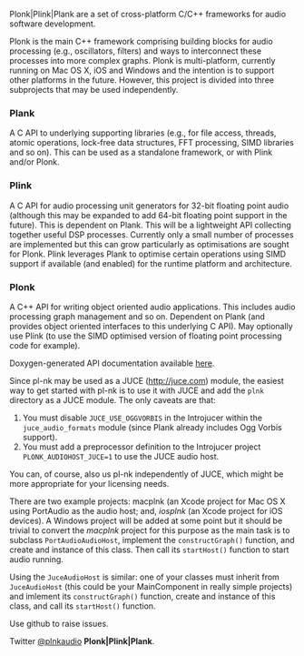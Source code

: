 Plonk|Plink|Plank are a set of cross-platform C/C++ frameworks for audio software development.

Plonk is the main C++ framework comprising building blocks for audio processing (e.g., oscillators, filters) and ways to interconnect these processes into more complex graphs. Plonk is multi-platform, currently running on Mac OS X, iOS and Windows and the intention is to support other platforms in the future. However, this project is divided into three subprojects that may be used independently.

### Plank ###
A C API to underlying supporting libraries (e.g., for file access, threads, atomic operations, lock-free data structures, FFT processing, SIMD libraries and so on). This can be used as a standalone framework, or with Plink and/or Plonk.

### Plink ###
A C API for audio processing unit generators for 32-bit floating point audio (although this may be expanded to add 64-bit floating point support in the future). This is dependent on Plank. This will be a lightweight API collecting together useful DSP processes. Currently only a small number of processes are implemented but this can grow particularly as optimisations are sought for Plonk. Plink leverages Plank to optimise certain operations using SIMD support if available (and enabled) for the runtime platform and architecture.

### Plonk ###
A C++ API for writing object oriented audio applications. This includes audio processing graph management and so on. Dependent on Plank (and provides object oriented interfaces to this underlying C API). May optionally use Plink (to use the SIMD optimised version of floating point processing code for example).

Doxygen-generated API documentation available [here](http://0x4d52.github.io/pl-nk/doc/html/).

Since pl-nk may be used as a JUCE (http://juce.com) module, the easiest way to get started with pl-nk is to use it with JUCE and add the `plnk` directory as a JUCE module. The only caveats are that: 

1.  You must disable `JUCE_USE_OGGVORBIS` in the Introjucer within the `juce_audio_formats` module (since Plank already includes Ogg Vorbis support).
2.  You must add a preprocessor definition to the Introjucer project `PLONK_AUDIOHOST_JUCE=1` to use the JUCE audio host.

You can, of course, also us pl-nk independently of JUCE, which might be more appropriate for your licensing needs.

There are two example projects: macplnk (an Xcode project for Mac OS X using PortAudio as the audio host; and, *iosplnk* (an Xcode project for iOS devices). A Windows project will be added at some point but it should be trivial to convert the *macplnk* project for this purpose as the main task is to subclass `PortAudioAudioHost`, implement the `constructGraph()` function, and create and instance of this class. Then call its `startHost()` function to start audio running. 

Using the `JuceAudioHost` is similar: one of your classes must inherit from `JuceAudioHost` (this could be your MainComponent in really simple projects) and imlement its `constructGraph()` function, create and instance of this class, and call its `startHost()` function.

Use github to raise issues.

Twitter [@plnkaudio](http://twitter.com/plnkaudio) **Plonk|Plink|Plank**.

